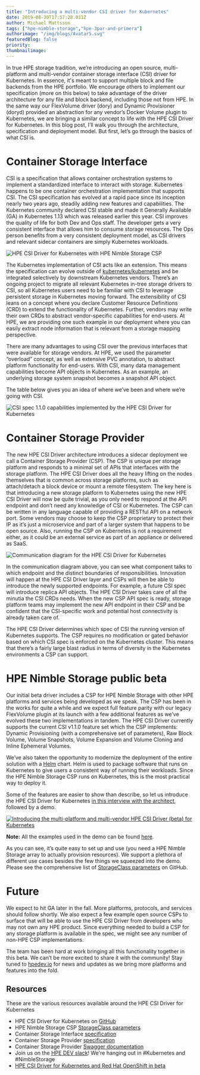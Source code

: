 ```yaml
---
title: "Introducing a multi-vendor CSI driver for Kubernetes"
date: 2019-08-30T17:57:28.031Z
author: Michael Mattsson 
tags: ["hpe-nimble-storage","hpe-3par-and-primera"]
authorimage: "/img/blogs/Avatar5.svg"
featuredBlog: false
priority:
thumbnailimage:
---
```

In true HPE storage tradition, we’re introducing an open source, multi-platform and multi-vendor container storage interface (CSI) driver for Kubernetes. In essence, it's meant to support multiple block and file backends from the HPE portfolio. We encourage others to implement our specification (more on this below) to take advantage of the driver architecture for any file and block backend, including those not from HPE. In the same way our FlexVolume driver (dory) and Dynamic Provisioner (doryd) provided an abstraction for any vendor’s Docker Volume plugin to Kubernetes, we are bringing a similar concept to life with the HPE CSI Driver for Kubernetes. In this blog post, I’ll walk you through the architecture, specification and deployment model. But first, let’s go through the basics of what CSI is.


# Container Storage Interface
CSI is a specification that allows container orchestration systems to implement a standardized interface to interact with storage. Kubernetes happens to be one container orchestration implementation that supports CSI. The CSI specification has evolved at a rapid pace since its inception nearly two years ago, steadily adding new features and capabilities. The Kubernetes community declared CSI stable and made it Generally Available (GA) in Kubernetes 1.13 which was released earlier this year. CSI improves the quality of life for both Dev and Ops staff. The developer gets a very consistent interface that allows him to consume storage resources. The Ops person benefits from a very consistent deployment model, as CSI drivers and relevant sidecar containers are simply Kubernetes workloads.


![HPE CSI Driver for Kubernetes with HPE Nimble Storage CSP](https://hpe-developer-portal.s3.amazonaws.com/uploads/media/2019/8/slides-csi-hpedev-market-1566866211263.png)


The Kubernetes implementation of CSI acts like an extension. This means the specification can evolve outside of [kubernetes/kubernetes](https://github.com/kubernetes/kubernetes) and be integrated selectively by downstream Kubernetes vendors. There’s an ongoing project to migrate all relevant Kubernetes in-tree storage drivers to CSI, so all Kubernetes users need to be familiar with CSI to leverage persistent storage in Kubernetes moving forward. The extensibility of CSI leans on a concept where you declare Customer Resource Definitions (CRD) to extend the functionality of Kubernetes. Further, vendors may write their own CRDs to abstract vendor-specific capabilities for end-users. At HPE, we are providing one such example in our deployment where you can easily extract node information that is relevant from a storage mapping perspective.


There are many advantages to using CSI over the previous interfaces that were available for storage vendors. At HPE, we used the parameter “overload” concept, as well as extensive PVC annotation, to abstract platform functionality for end-users. With CSI, many data management capabilities become API objects in Kubernetes. As an example, an underlying storage system snapshot becomes a snapshot API object.


The table below gives you an idea of where we’ve been and where we’re going with CSI.


![CSI spec 1.1.0 capabilities implemented by the HPE CSI Driver for Kubernetes](https://hpe-developer-portal.s3.amazonaws.com/uploads/media/2019/8/slides-csi-hpedev-feat-1566866257740.png)


# Container Storage Provider
The new HPE CSI Driver architecture introduces a sidecar deployment we call a Container Storage Provider (CSP). The CSP is unique per storage platform and responds to a minimal set of APIs that interfaces with the storage platform. The HPE CSI Driver does all the heavy lifting on the nodes themselves that is common across storage platforms, such as attach/detach a block device or mount a remote filesystem. The key here is that introducing a new storage platform to Kubernetes using the new HPE CSI Driver will now be quite trivial, as you only need to respond at the API endpoint and don’t need any knowledge of CSI or Kubernetes. The CSP can be written in any language capable of providing a RESTful API on a network port. Some vendors may choose to keep the CSP proprietary to protect their IP as it’s just a microservice and part of a larger system that happens to be open source. Also, running the CSP on Kubernetes is not a requirement either, as it could be an external service as part of an appliance or delivered as SaaS.


![Communication diagram for the HPE CSI Driver for Kubernetes](https://hpe-developer-portal.s3.amazonaws.com/uploads/media/2019/8/slides-csi-hpedev-1567184427188.png)


In the communication diagram above, you can see what component talks to which endpoint and the distinct boundaries of responsibilities. Innovation will happen at the HPE CSI Driver layer and CSPs will then be able to introduce the newly supported endpoints. For example, a future CSI spec will introduce replica API objects. The HPE CSI Driver takes care of all the minutia the CSI CRDs needs. When the new CSP API spec is ready, storage platform teams may implement the new API endpoint in their CSP and be confident that the CSI-specific work and potential host connectivity is already taken care of.


The HPE CSI Driver determines which spec of CSI the running version of Kubernetes supports. The CSP requires no modification or gated behavior based on which CSI spec is enforced on the Kubernetes cluster. This means that there’s a fairly large blast radius in terms of diversity in the Kubernetes environments a CSP can support.


# HPE Nimble Storage public beta
Our initial beta driver includes a CSP for HPE Nimble Storage with other HPE platforms and services being developed as we speak. The CSP has been in the works for quite a while and we expect full feature parity with our legacy FlexVolume plugin at its launch with a few additional features as we’ve evolved these two implementations in tandem. The HPE CSI Driver currently supports the current CSI v1.1.0 feature set which the CSP implements: Dynamic Provisioning (with a comprehensive set of parameters), Raw Block Volume, Volume Snapshots, Volume Expansion and Volume Cloning and Inline Ephemeral Volumes.


We’ve also taken the opportunity to modernize the deployment of the entire solution with a [Helm](https://helm.sh) chart. Helm is used to package software that runs on Kubernetes to give users a consistent way of running their workloads. Since the HPE Nimble Storage CSP runs on Kubernetes, this is the most practical way to deploy it.


Some of the features are easier to show than describe, so let us introduce the HPE CSI Driver for Kubernetes [in this interview with the architect](https://www.youtube.com/watch?v=TK5H4o3Tg_s), followed by a demo.


[![Introducing the multi-platform and multi-vendor HPE CSI Driver (beta) for Kubernetes](https://hpe-developer-portal.s3.amazonaws.com/uploads/media/2019/8/hpecsi-beta-thumb-1566865524360.png)](https://www.youtube.com/watch?v=TK5H4o3Tg_s)


__Note:__ All the examples used in the demo can be found [here](https://github.com/NimbleStorage/container-examples/tree/master/misc/CSI-beta/K8s-1.15).


As you can see, it’s quite easy to set up and use (you need a HPE Nimble Storage array to actually provision resources). We support a plethora of different use cases besides the few things we squeezed into the demo. Please see the comprehensive list of [StorageClass parameters](https://github.com/hpe-storage/csi-driver/blob/master/examples/kubernetes/hpe-nimble-storage/README.md) on GitHub.


# Future
We expect to hit GA later in the fall. More platforms, protocols, and services should follow shortly. We also expect a few example open source CSPs to surface that will be able to use the HPE CSI Driver from developers who may not own any HPE product. Since everything needed to build a CSP for any storage platform is available in the spec, we might see any number of non-HPE CSP implementations. 


The team has been hard at work bringing all this functionality together in this beta. We can’t be more excited to share it with the community! Stay tuned to [hpedev.io](https://hpedev.io) for news and updates as we bring more platforms and features into the fold.


## Resources
These are the various resources available around the HPE CSI Driver for Kubernetes
* HPE CSI Driver for Kubernetes on [GitHub](https://github.com/hpe-storage/csi-driver)
* HPE Nimble Storage CSP [StorageClass parameters](https://github.com/hpe-storage/csi-driver/blob/master/examples/kubernetes/hpe-nimble-storage/README.md)
* Container Storage Interface [specification](https://github.com/container-storage-interface/spec)
* Container Storage Provider [specification](https://github.com/hpe-storage/container-storage-provider)
* Container Storage Provider [Swagger documentation](https://developer.hpe.com/api/hpe-nimble-csp)
* Join us on the [HPE DEV slack](https://hpedev.slack.com/)! We're hanging out in #Kubernetes and #NimbleStorage
* [HPE CSI Driver for Kubernetes and Red Hat OpenShift in beta](https://community.hpe.com/t5/HPE-Storage-Tech-Insiders/HPE-CSI-Driver-for-Kubernetes-and-Red-Hat-OpenShift-in-beta/ba-p/7059941)